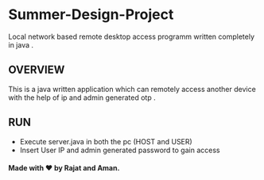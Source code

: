 # Summer-Design-Project
Local network based remote desktop access  programm written completely in java .
## OVERVIEW
This is a java written application which can remotely access another device with the help of ip and admin generated otp . 
## RUN
- Execute server.java in both the pc (HOST and USER)
- Insert User IP and admin generated password to gain access 

#### Made with :heart: by **Rajat** and **Aman**.
